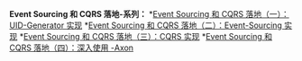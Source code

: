 **Event Sourcing 和 CQRS 落地-系列：**
*[Event Sourcing 和 CQRS 落地（一）：UID-Generator 实现](https://www.infoq.cn/article/JmiZRu85W7i4W-HsoX5t)
*[Event Sourcing 和 CQRS 落地（二）：Event-Sourcing 实现](https://www.infoq.cn/article/jT67Mjz5vOfFCGz-1vfA)
*[Event Sourcing 和 CQRS 落地（三）：CQRS 实现](https://www.infoq.cn/article/zRivHrlUthwF_si8huBd)
*[Event Sourcing 和 CQRS 落地（四）：深入使用 -Axon](https://www.infoq.cn/article/WHqDSM52aX7A6*KFvwth)
